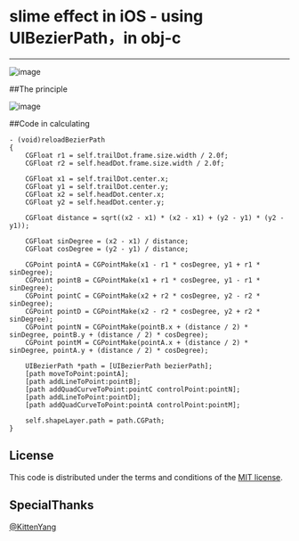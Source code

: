 # slime effect in iOS - using UIBezierPath，in obj-c
---
![image](http://7ls0ue.com1.z0.glb.clouddn.com/2015/10/27/ios_slime/SBSlime2.gif)

##The principle

![image](http://7ls0ue.com1.z0.glb.clouddn.com/2015/10/27/ios_slime/slime_rule.png)

##Code in calculating

```obj-c
- (void)reloadBezierPath
{
    CGFloat r1 = self.trailDot.frame.size.width / 2.0f;
    CGFloat r2 = self.headDot.frame.size.width / 2.0f;
    
    CGFloat x1 = self.trailDot.center.x;
    CGFloat y1 = self.trailDot.center.y;
    CGFloat x2 = self.headDot.center.x;
    CGFloat y2 = self.headDot.center.y;
    
    CGFloat distance = sqrt((x2 - x1) * (x2 - x1) + (y2 - y1) * (y2 - y1));
    
    CGFloat sinDegree = (x2 - x1) / distance;
    CGFloat cosDegree = (y2 - y1) / distance;
    
    CGPoint pointA = CGPointMake(x1 - r1 * cosDegree, y1 + r1 * sinDegree);
    CGPoint pointB = CGPointMake(x1 + r1 * cosDegree, y1 - r1 * sinDegree);
    CGPoint pointC = CGPointMake(x2 + r2 * cosDegree, y2 - r2 * sinDegree);
    CGPoint pointD = CGPointMake(x2 - r2 * cosDegree, y2 + r2 * sinDegree);
    CGPoint pointN = CGPointMake(pointB.x + (distance / 2) * sinDegree, pointB.y + (distance / 2) * cosDegree);
    CGPoint pointM = CGPointMake(pointA.x + (distance / 2) * sinDegree, pointA.y + (distance / 2) * cosDegree);
    
    UIBezierPath *path = [UIBezierPath bezierPath];
    [path moveToPoint:pointA];
    [path addLineToPoint:pointB];
    [path addQuadCurveToPoint:pointC controlPoint:pointN];
    [path addLineToPoint:pointD];
    [path addQuadCurveToPoint:pointA controlPoint:pointM];
    
    self.shapeLayer.path = path.CGPath;
}
```
## License

This code is distributed under the terms and conditions of the [MIT license](LICENSE).

## SpecialThanks

[@KittenYang](https://github.com/KittenYang/KYCuteView)







